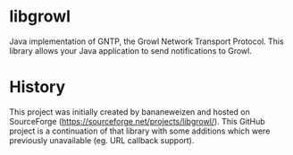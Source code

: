# libgrowl
Java implementation of GNTP, the Growl Network Transport Protocol. This library allows your Java application to send notifications to Growl.

# History
This project was initially created by bananeweizen and hosted on SourceForge (https://sourceforge.net/projects/libgrowl/). This GitHub project is a continuation of that library with some additions which were previously unavailable (eg. URL callback support).
